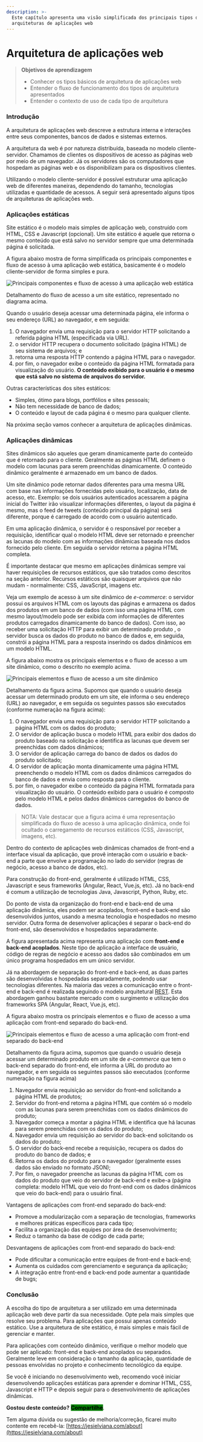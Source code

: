```yaml
---
description: >-
  Este capítulo apresenta uma visão simplificada dos principais tipos de
  arquiteturas de aplicações web
---
```


# Arquitetura de aplicações web

> **Objetivos de aprendizagem**
>
> * Conhecer os tipos básicos de arquitetura de aplicações web
> * Entender o fluxo de funcionamento dos tipos de arquitetura apresentados
> * Entender o contexto de uso de cada tipo de arquitetura

### Introdução&#x20;

A arquitetura de aplicações web descreve a estrutura interna e interações entre seus componentes, bancos de dados e sistemas externos.

A arquitetura da web é por natureza distribuída, baseada no modelo cliente-servidor. Chamamos de clientes os dispositivos de acesso as páginas web por meio de um navegador. Já os servidores são os computadores que hospedam as páginas web e os disponibilizam para os dispositivos clientes.

Utilizando o modelo cliente-servidor é possível estruturar uma aplicação web de diferentes maneiras, dependendo do tamanho, tecnologias utilizadas e quantidade de acessos. A seguir será apresentado alguns tipos de arquiteturas de aplicações web.

### Aplicações estáticas

Site estático é o modelo mais simples de aplicação web, construído com HTML, CSS e Javascript (opcional). Um site estático é aquele que retorna o mesmo conteúdo que está salvo no servidor sempre que uma determinada página é solicitada.&#x20;

A figura abaixo mostra de forma simplificada os principais componentes e fluxo de acesso à uma aplicação web estática, basicamente é o modelo cliente-servidor de forma simples e pura.

![Principais componentes e fluxo de acesso à uma aplicação web estática](../.gitbook/assets/site-estatico.png)

Detalhamento do fluxo de acesso a um site estático, representado no diagrama acima.&#x20;

Quando o usuário deseja acessar uma determinada página, ele informa o seu endereço (URL) ao navegador, e em seguida:

1. O navegador envia uma requisição para o servidor HTTP solicitando a referida página HTML (especificada via URL).&#x20;
2. o servidor HTTP recupera o documento solicitado (página HTML) de seu sistema de arquivos; e&#x20;
3. retorna uma resposta HTTP contendo a página HTML para o navegador.&#x20;
4. por fim, o navegador exibe o conteúdo da página HTML formatada para visualização do usuário. **O conteúdo exibido para o usuário é o mesmo que está salvo no sistema de arquivos do servidor.**

Outras características dos sites estáticos:

* Simples, ótimo para blogs, portfólios e sites pessoais;
* Não tem necessidade de banco de dados;
* O conteúdo e layout de cada página é o mesmo para qualquer cliente.

Na próxima seção vamos conhecer a arquitetura de aplicações dinâmicas.

### Aplicações dinâmicas

Sites dinâmicos são aqueles que geram dinamicamente parte do conteúdo que é retornado para o cliente. Geralmente as páginas HTML definem o modelo com lacunas para serem preenchidas dinamicamente. O conteúdo dinâmico geralmente é armazenado em um banco de dados.

Um site dinâmico pode retornar dados diferentes para uma mesma URL com base nas informações fornecidas pelo usuário, localização, data de acesso, etc. Exemplo: se dois usuários autenticados acessarem a página inicial do Twitter irão visualizar informações diferentes, o layout da página é mesmo, mas o feed de tweets (conteúdo principal da página) será diferente, porque é carregado de acordo com o usuário autenticado.

Em uma aplicação dinâmica, o servidor é o responsável por  receber a requisição, identificar qual o modelo HTML deve ser retornado e preencher as lacunas do modelo com as informações dinâmicas baseada nos dados fornecido pelo cliente. Em seguida o servidor retorna a página HTML completa.&#x20;

É importante destacar que mesmo em aplicações dinâmicas sempre vai haver requisições de recursos estáticos, que são tratados como descritos na seção anterior. Recursos estáticos são quaisquer arquivos que não mudam - normalmente: CSS, JavaScript, imagens etc.

Veja um exemplo de acesso à um site dinâmico de _e-commerce_: o servidor possui os arquivos HTML com os layouts das páginas e armazena os dados dos produtos em um banco de dados (com isso uma página HTML com mesmo layout/modelo pode ser exibida com informações de diferentes produtos carregados dinamicamente do banco de dados). Com isso, ao receber uma solicitação HTTP para exibir um determinado produto , o servidor busca os dados do produto no banco de dados e, em seguida, constrói a página HTML para a resposta inserindo os dados dinâmicos em um modelo HTML.&#x20;

A figura abaixo mostra os principais elementos e o fluxo de acesso a um site dinâmico, como o descrito no exemplo acima.

![ Principais elementos e fluxo de acesso a um site dinâmico](../.gitbook/assets/site-dinamico.png)

Detalhamento da figura acima. Supomos que quando o usuário deseja acessar um determinado produto em um site, ele informa o seu endereço (URL) ao navegador, e em seguida os seguintes passos são executados (conforme numeração na figura acima):

1. O navegador envia uma requisição para o servidor HTTP solicitando a página HTML com os dados do produto;
2. &#x20;O servidor de aplicação busca o modelo HTML para exibir dos dados do produto baseado na solicitação e identifica as lacunas que devem ser preenchidas com dados dinâmicos;
3. O servidor de aplicação carrega do banco de dados os dados do produto solicitado;
4. O servidor de aplicação monta dinamicamente uma página HTML preenchendo o modelo HTML com os dados dinâmicos carregados do banco de dados e envia como resposta para o cliente.
5. por fim, o navegador exibe o conteúdo da página HTML formatada para visualização do usuário. O conteúdo exibido para o usuário é composto pelo modelo HTML e pelos dados dinâmicos carregados do banco de dados.

> NOTA: Vale destacar que a figura acima é uma representação simplificada do fluxo de acesso à uma aplicação dinâmica, onde foi ocultado o carregamento de recursos estáticos (CSS, Javascript, imagens, etc).

Dentro do contexto de aplicações web dinâmicas chamados de front-end a interface visual da aplicação, que provê interação com o usuário e back-end a parte que envolve a programação no lado do servidor (regras de negócio, acesso a banco de dados, etc).

Para construção do front-end, geralmente é utilizado HTML, CSS, Javascript e seus frameworks (Angular, React, Vue.js, etc). Já no back-end é comum a utilização de tecnologias Java, Javascript, Python, Ruby, etc.

Do ponto de vista da organização do front-end e back-end de uma aplicação dinâmica, eles podem ser acoplados, front-end e back-end são desenvolvidos juntos, usando a mesma tecnologia e hospedados no mesmo servidor. Outra forma de desenvolver aplicações é separar o back-end do front-end, são desenvolvidos e hospedados separadamente.&#x20;

A figura apresentada acima representa uma aplicação com **front-end e back-end acoplados**. Neste tipo de aplicação a interface de usuário, código de regras de negócio e acesso aos dados são combinados em um único programa hospedados em um único servidor.&#x20;

Já na abordagem de separação do front-end e back-end, as duas partes são desenvolvidas e hospedadas separadamente, podendo usar tecnologias diferentes. Na maioria das vezes a comunicação entre o front-end e back-end é realizada seguindo o modelo arquitetural [REST](https://developer.mozilla.org/pt-BR/docs/Glossary/REST). Esta abordagem ganhou bastante mercado com o surgimento e utilização dos frameworks SPA (Angular, React, Vue.js, etc).

A figura abaixo mostra os principais elementos e o fluxo de acesso a uma aplicação com front-end separado do back-end.

![Principais elementos e fluxo de acesso a uma aplicação com front-end separado do back-end](../.gitbook/assets/back-front.png)

Detalhamento da figura acima, supomos que quando o usuário deseja acessar um determinado produto em um site de _e-commerce_ que tem o back-end separado do front-end, ele informa a URL do produto ao navegador, e em seguida os seguintes passos são executados (conforme numeração na figura acima)

1. Navegador envia requisição ao servidor do front-end solicitando a página HTML de produtos;
2. Servidor do front-end retorna a página HTML que contém só o modelo com as lacunas para serem preenchidas com os dados dinâmicos do produto;
3. Navegador começa a montar a página HTML e identifica que há lacunas para serem preenchidas com os dados do produto;
4. Navegador envia um requisição ao servidor do back-end solicitando os dados do produto;
5. O servidor do back-end recebe a requisição, recupera os dados do produto do banco de dados; e
6. Retorna os dados do produto para o navegador (geralmente esses dados são enviado no formato JSON);
7. Por fim, o navegador preenche as lacunas da página HTML com os dados do produto que veio do servidor de back-end e exibe-a (página completa: modelo HTML que veio do front-end com os dados dinâmicos que veio do back-end) para o usuário final.

Vantagens de aplicações com front-end separado do back-end:

* Promove a modularização com a separação de tecnologias, frameworks e melhores práticas específicos para cada tipo;
* Facilita a organização das equipes por área de desenvolvimento;
* Reduz o tamanho da base de código de cada parte;

Desvantagens de aplicações com front-end separado do back-end:

* Pode dificultar a comunicação entre equipes de front-end e back-end;
* Aumenta os cuidados com gerenciamento e segurança da aplicação;
* A integração entre front-end e back-end pode aumentar a quantidade de bugs;

### Conclusão

A escolha do tipo de arquitetura a ser utilizado em uma determinada aplicação web deve partir da sua necessidade. Opte pela mais simples que resolve seu problema. Para aplicações que possui apenas conteúdo estático. Use a arquitetura de site estático, é mais simples e mais fácil de gerenciar e manter.

Para aplicações com conteúdo dinâmico, verifique o melhor modelo que pode ser aplicado: front-end e back-end acoplados ou separados. Geralmente leve em consideração o tamanho da aplicação, quantidade de pessoas envolvidas no projeto e conhecimento tecnológico da equipe.

Se você é iniciando no desenvolvimento web, recomendo você iniciar desenvolvendo aplicações estáticas para aprender e dominar HTML, CSS, Javascript e HTTP e depois seguir para o desenvolvimento de aplicações dinâmicas.

**Gostou deste conteúdo?** <mark style="background-color:green;">**Compartilhe**</mark>.&#x20;

Tem alguma dúvida ou sugestão de melhoria/correção, ficarei muito contente em recebê-la: [https://jesielviana.com/about](https://jesielviana.com/about)
